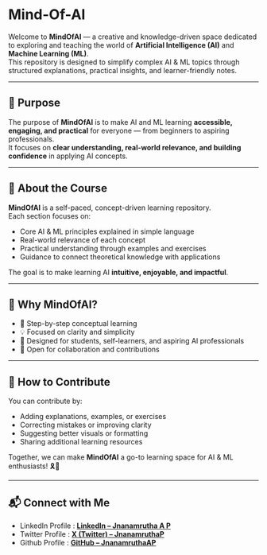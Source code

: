 #  Mind-Of-AI

Welcome to **MindOfAI** — a creative and knowledge-driven space dedicated to exploring and teaching the world of **Artificial Intelligence (AI)** and **Machine Learning (ML)**.  
This repository is designed to simplify complex AI & ML topics through structured explanations, practical insights, and learner-friendly notes.

---

## 🎯 Purpose
The purpose of **MindOfAI** is to make AI and ML learning **accessible, engaging, and practical** for everyone — from beginners to aspiring professionals.  
It focuses on **clear understanding, real-world relevance, and building confidence** in applying AI concepts.

---

## 📘 About the Course
**MindOfAI** is a self-paced, concept-driven learning repository.  
Each section focuses on:  
- Core AI & ML principles explained in simple language  
- Real-world relevance of each concept  
- Practical understanding through examples and exercises  
- Guidance to connect theoretical knowledge with applications  

The goal is to make learning AI **intuitive, enjoyable, and impactful**.

---

## 🌟 Why MindOfAI?
- 🧩 Step-by-step conceptual learning  
- 💡 Focused on clarity and simplicity  
- 🚀 Designed for students, self-learners, and aspiring AI professionals  
- 🤝 Open for collaboration and contributions  

---

## 🤝 How to Contribute
You can contribute by:  
- Adding explanations, examples, or exercises  
- Correcting mistakes or improving clarity  
- Suggesting better visuals or formatting  
- Sharing additional learning resources  

Together, we can make **MindOfAI** a go-to learning space for AI & ML enthusiasts! 🎗️🤍

---

## 📬 Connect with Me
-  LinkedIn Profile : [**LinkedIn – Jnanamrutha A P**](https://www.linkedin.com/in/jnanamrutha-a-p-49857a356/)  
-  Twitter Profile : [**X (Twitter) – JnanamruthaP**](https://x.com/JnanamruthaP)  
-  Github Profile : [**GitHub – JnanamruthaAP**](https://github.com/JnanamruthaAP)
